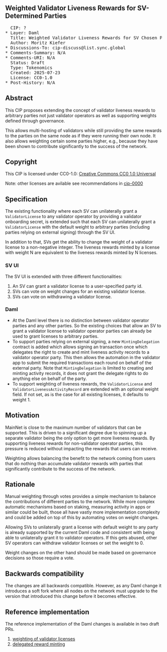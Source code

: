 ## Weighted Validator Liveness Rewards for SV-Determined Parties

<pre>
  CIP: ?
* Layer: Daml
  Title: Weighted Validator Liveness Rewards for SV Chosen Parties
  Author: Moritz Kiefer
* Discussions-To: cip-discuss@list.sync.global
* Comments-Summary: N/A
* Comments-URI: N/A
  Status: Draft
  Type: Tokenomics
  Created: 2025-07-23
  License: CC0-1.0
* Post-History: N/A
</pre>

## Abstract

This CIP proposes extending the concept of validator liveness rewards
to arbitrary parties not just validator operators as well as
supporting weights defined through governance.

This allows multi-hosting of validators while still providing the same
rewards to the parties on the same node as if they were running their
own node. It also allows weighting certain some parties higher, e.g.,
because they have been shown to contribute significantly to the
success of the network.

## Copyright

This CIP is licensed under CC0-1.0: [Creative Commons CC0 1.0 Universal](https://creativecommons.org/publicdomain/zero/1.0/)

Note: other licenses are avilable see recommendations in [cip-0000](../../cips/cip-0000/cip-0000.md)

## Specification

The existing functionality where each SV can unilaterally grant a
`ValidatorLicense` to any validator operator by providing a validator
onboarding secret, is extended such that each SV can unilaterally
grant a `ValidatorLicense` with the default weight to arbitrary
parties (including parties relying on external signing) through the SV
UI.

In addition to that, SVs get the ability to change the weight of a
validator license to a non-negative integer. The liveness rewards
minted by a license with weight N are equivalent to the liveness
rewards minted by N licenses.

### SV UI

The SV UI is extended with three different functionalities:

1. An SV can grant a validator license to a user-specified party id.
2. SVs can vote on weight changes for an existing validator license.
3. SVs can vote on withdrawing a validator license.

### Daml

- At the Daml level there is no distinction between validator operator
  parties and any other parties. So the existing choices that allow an
  SV to grant a validator license to validator operator parties can
  already be used to grant licenses to arbitrary parties.
- To support parties relying on external signing, a new
  `MintingDelegation` contract is added which allows signing an
  transaction once which delegates the right to create and mint
  liveness activity records to a validator operator party. This then
  allows the automation in the validator app to submit the required
  transactions each round on behalf of the external party. Note that
  `MintingDelegation` is limited to creating and minting activity
  records, it does not grant the delegate rights to do anything else
  on behalf of the party.
- To support weighting of liveness rewards, the `ValidatorLicense` and
  `ValidatorLivenessActivityRecord` are extended with an optional
  weight field. If not set, as is the case for all existing licenses,
  it defaults to weight 1.

## Motivation

MainNet is close to the maximum number of validators that can be
supported. This is driven to a significant degree due to spinning up a
separate validator being the only option to get more liveness rewards.
By supporting liveness rewards for non-validator operator parties,
this pressure is reduced without impacting the rewards that users can
receive.

Weighting allows balancing the benefit to the network coming from
users that do nothing than accumulate validator rewards with parties
that significantly contribute to the success of the network.

## Rationale

Manual weighting through votes provides a simple mechanism to balance
the contributions of different parties to the network. While more
complex automatic mechanisms based on staking, measuring activity in
apps or similar could be built, those all have vastly more
implementation complexity and could be added on top of this by
automating votes on weight changes.

Allowing SVs to unilaterally grant a license with default weight to
any party is already supported by the current Daml code and consistent
with being able to unilaterally grant it to validator operators. If
this gets abused, other SV operators can withdraw validator licenses
or set the weight to 0.

Weight changes on the other hand should be made based on governance
decisions so those require a vote.

## Backwards compatibility

The changes are all backwards compatible. However, as any Daml change
it introduces a soft fork where all nodes on the network must upgrade
to the version that introduced this change before it becomes effective.

## Reference implementation

The reference implementation of the Daml changes is available in two draft PRs.

1. [weighting of validator licenses](https://github.com/hyperledger-labs/splice/pull/1634)
2. [delegated reward minting](https://github.com/hyperledger-labs/splice/pull/1627)
